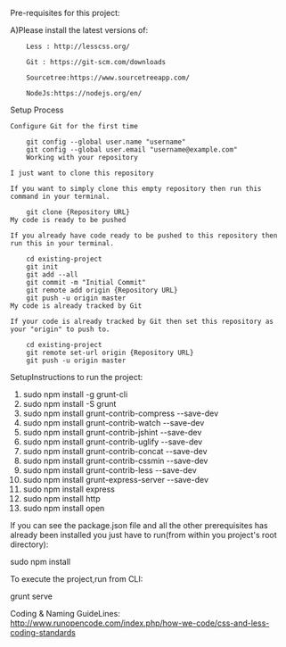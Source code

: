 Pre-requisites for this project:

A)Please install the latest versions of:

		Less : http://lesscss.org/

		Git : https://git-scm.com/downloads

		Sourcetree:https://www.sourcetreeapp.com/

		NodeJs:https://nodejs.org/en/

Setup Process

    Configure Git for the first time

        git config --global user.name "username"
        git config --global user.email "username@example.com"
        Working with your repository

    I just want to clone this repository

    If you want to simply clone this empty repository then run this command in your terminal.

        git clone {Repository URL}
    My code is ready to be pushed

    If you already have code ready to be pushed to this repository then run this in your terminal.

        cd existing-project
        git init
        git add --all
        git commit -m "Initial Commit"
        git remote add origin {Repository URL}
        git push -u origin master
    My code is already tracked by Git

    If your code is already tracked by Git then set this repository as your "origin" to push to.

        cd existing-project
        git remote set-url origin {Repository URL}
        git push -u origin master

SetupInstructions to run the project:

1.  sudo npm install -g grunt-cli
2.  sudo npm install -S grunt
4.  sudo npm install grunt-contrib-compress --save-dev
5.  sudo npm install grunt-contrib-watch --save-dev
6.  sudo npm install grunt-contrib-jshint --save-dev
7.  sudo npm install grunt-contrib-uglify --save-dev
8.  sudo npm install grunt-contrib-concat --save-dev
9.  sudo npm install grunt-contrib-cssmin --save-dev
10. sudo npm install grunt-contrib-less --save-dev
11. sudo npm install grunt-express-server --save-dev
12. sudo npm install express
13. sudo npm install http
14. sudo npm install open

If you can see the package.json file and all the other prerequisites has already been installed you just have to run(from within you project's root directory):
   
   sudo npm install
   
    
To execute the project,run from CLI:

   grunt serve 
   
   
Coding & Naming GuideLines:
http://www.runopencode.com/index.php/how-we-code/css-and-less-coding-standards
   